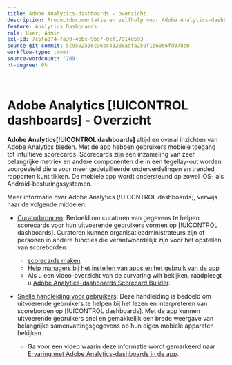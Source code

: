 ```yaml
---
title: Adobe Analytics-dashboards - overzicht
description: Productdocumentatie en zelfhulp voor Adobe Analytics-dashboards
feature: Analytics Dashboards
role: User, Admin
exl-id: 7c5fa374-fa39-4bbc-9bd7-0ef17914d593
source-git-commit: 5c9502536c96bc43288adfa259f1b60e6fd078c0
workflow-type: tm+mt
source-wordcount: '209'
ht-degree: 0%

---
```


# Adobe Analytics [!UICONTROL dashboards] - Overzicht

**Adobe Analytics[!UICONTROL dashboards]** altijd en overal inzichten van Adobe Analytics bieden. Met de app hebben gebruikers mobiele toegang tot intuïtieve scorecards. Scorecards zijn een inzameling van zeer belangrijke metriek en andere componenten die in een tegellay-out worden voorgesteld die u voor meer gedetailleerde onderverdelingen en trended rapporten kunt tikken. De mobiele app wordt ondersteund op zowel iOS- als Android-besturingssystemen.

Meer informatie over Adobe Analytics [!UICONTROL dashboards], verwijs naar de volgende middelen:

* [Curatorbronnen](/help/analyze/mobile-app/curator.md): Bedoeld om curatoren van gegevens te helpen scorecards voor hun uitvoerende gebruikers vormen op [!UICONTROL dashboards]. Curatoren kunnen organisatieadministrateurs zijn of personen in andere functies die verantwoordelijk zijn voor het opstellen van scoreborden:

   * [scorecards maken](/help/analyze/mobile-app/create-scorecard.md)
   * [Help managers bij het instellen van apps en het gebruik van de app](/help/analyze/mobile-app/set-up-execs.md)
   * Als u een video-overzicht van de curvaring wilt bekijken, raadpleegt u [Adobe Analytics-dashboards Scorecard Builder](https://experienceleague.adobe.com/docs/analytics-learn/tutorials/additional-tools/analytics-dashboards/adobe-analytics-dashboards-scorecard-builder.html).


* [Snelle handleiding voor gebruikers](/help/analyze/mobile-app/executive.md): Deze handleiding is bedoeld om uitvoerende gebruikers te helpen bij het lezen en interpreteren van scoreborden op [!UICONTROL dashboards]. Met de app kunnen uitvoerende gebruikers snel en gemakkelijk een brede weergave van belangrijke samenvattingsgegevens op hun eigen mobiele apparaten bekijken.

   * Ga voor een video waarin deze informatie wordt gemarkeerd naar [Ervaring met Adobe Analytics-dashboards in de app](https://experienceleague.adobe.com/docs/analytics-learn/tutorials/additional-tools/analytics-dashboards/adobe-analytics-dashboards-in-app-experience.html).
